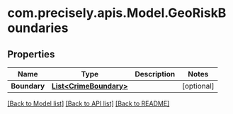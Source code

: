# com.precisely.apis.Model.GeoRiskBoundaries
## Properties

Name | Type | Description | Notes
------------ | ------------- | ------------- | -------------
**Boundary** | [**List&lt;CrimeBoundary&gt;**](CrimeBoundary.md) |  | [optional] 

[[Back to Model list]](../README.md#documentation-for-models) [[Back to API list]](../README.md#documentation-for-api-endpoints) [[Back to README]](../README.md)

